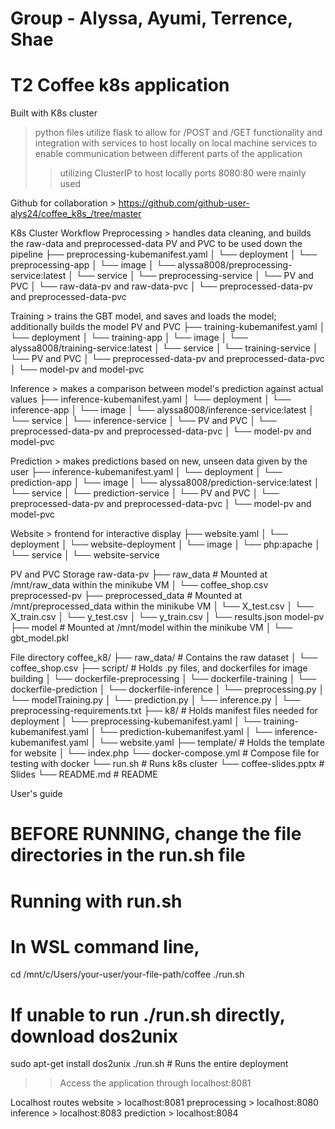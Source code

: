 # Group - Alyssa, Ayumi, Terrence, Shae
# T2 Coffee k8s application

Built with K8s cluster
> python files utilize flask to allow for /POST and /GET functionality and integration with services to host locally on local machine
> services to enable communication between different parts of the application 
>> utilizing ClusterIP to host locally
> ports 8080:80 were mainly used

Github for collaboration > https://github.com/github-user-alys24/coffee_k8s_/tree/master

K8s Cluster Workflow
Preprocessing > handles data cleaning, and builds the raw-data and preprocessed-data PV and PVC to be used down the pipeline
├── preprocessing-kubemanifest.yaml
│   └── deployment 
│   	└── preprocessing-app
│   └── image
│   	└── alyssa8008/preprocessing-service:latest
│   └── service 
│   	└── preprocessing-service
│   └── PV and PVC 
│   	└── raw-data-pv and raw-data-pvc
│   	└── preprocessed-data-pv and preprocessed-data-pvc

Training > trains the GBT model, and saves and loads the model; additionally builds the model PV and PVC
├── training-kubemanifest.yaml
│   └── deployment 
│   	└── training-app
│   └── image
│   	└── alyssa8008/training-service:latest
│   └── service 
│   	└── training-service
│   └── PV and PVC 
│   	└── preprocessed-data-pv and preprocessed-data-pvc
│   	└── model-pv and model-pvc

Inference > makes a comparison between model's prediction against actual values
├── inference-kubemanifest.yaml
│   └── deployment 
│   	└── inference-app
│   └── image
│   	└── alyssa8008/inference-service:latest
│   └── service 
│   	└── inference-service
│   └── PV and PVC 
│   	└── preprocessed-data-pv and preprocessed-data-pvc
│   	└── model-pv and model-pvc

Prediction > makes predictions based on new, unseen data given by the user
├── inference-kubemanifest.yaml
│   └── deployment 
│   	└── prediction-app
│   └── image
│   	└── alyssa8008/prediction-service:latest
│   └── service 
│   	└── prediction-service
│   └── PV and PVC 
│   	└── preprocessed-data-pv and preprocessed-data-pvc
│   	└── model-pv and model-pvc

Website > frontend for interactive display
├── website.yaml
│   └── deployment 
│   	└── website-deployment
│   └── image
│   	└── php:apache
│   └── service 
│   	└── website-service

PV and PVC Storage
raw-data-pv
├── raw_data 			 	# Mounted at /mnt/raw_data within the minikube VM
│   └── coffee_shop.csv
preprocessed-pv
├── preprocessed_data 	   	# Mounted at /mnt/preprocessed_data within the minikube VM
│   └── X_test.csv
│   └── X_train.csv
│   └── y_test.csv
│   └── y_train.csv
│   └── results.json
model-pv
├── model 			    	# Mounted at /mnt/model within the minikube VM
│   └── gbt_model.pkl


File directory
coffee_k8/ 
├── raw_data/			 	# Contains the raw dataset
│   └── coffee_shop.csv
├── script/ 				# Holds .py files, and dockerfiles for image building
│   └── dockerfile-preprocessing
│   └── dockerfile-training
│   └── dockerfile-prediction
│   └── dockerfile-inference
│   └── preprocessing.py
│   └── modelTraining.py
│   └── prediction.py
│   └── inference.py
│   └── preprocessing-requirements.txt
├── k8/ 					# Holds manifest files needed for deployment
│   └── preprocessing-kubemanifest.yaml
│   └── training-kubemanifest.yaml
│   └── prediction-kubemanifest.yaml
│   └── inference-kubemanifest.yaml
│   └── website.yaml
├── template/ # Holds the template for website
│   └── index.php
└── docker-compose.yml		# Compose file for testing with docker
└── run.sh            		# Runs k8s cluster
└── coffee-slides.pptx		# Slides
└── README.md            	# README

User's guide
# BEFORE RUNNING, change the file directories in the run.sh file
# Running with run.sh
# In WSL command line,
cd /mnt/c/Users/your-user/your-file-path/coffee
./run.sh
# If unable to run ./run.sh directly, download dos2unix
sudo apt-get install dos2unix
./run.sh 					# Runs the entire deployment
>> Access the application through localhost:8081

Localhost routes
website > localhost:8081
preprocessing > localhost:8080
inference > localhost:8083
prediction > localhost:8084



